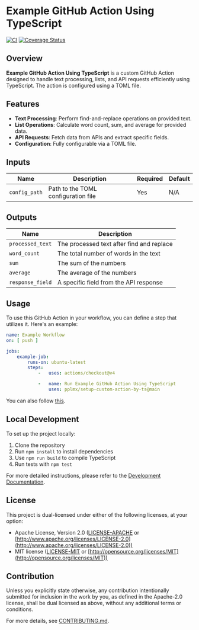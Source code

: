 # Example GitHub Action Using TypeScript

[![CI](https://github.com/pplmx/setup-custom-action-by-ts/workflows/CI/badge.svg)](https://github.com/pplmx/setup-custom-action-by-ts/actions)
[![Coverage Status](https://coveralls.io/repos/github/pplmx/setup-custom-action-by-ts/badge.svg?branch=main)](https://coveralls.io/github/pplmx/setup-custom-action-by-ts?branch=main)

## Overview

**Example GitHub Action Using TypeScript** is a custom GitHub Action designed to handle text processing, lists, and API
requests efficiently using TypeScript. The action is configured using a TOML file.

## Features

- **Text Processing**: Perform find-and-replace operations on provided text.
- **List Operations**: Calculate word count, sum, and average for provided data.
- **API Requests**: Fetch data from APIs and extract specific fields.
- **Configuration**: Fully configurable via a TOML file.

## Inputs

| Name          | Description                         | Required | Default |
|---------------|-------------------------------------|----------|---------|
| `config_path` | Path to the TOML configuration file | Yes      | N/A     |

## Outputs

| Name             | Description                               |
|------------------|-------------------------------------------|
| `processed_text` | The processed text after find and replace |
| `word_count`     | The total number of words in the text     |
| `sum`            | The sum of the numbers                    |
| `average`        | The average of the numbers                |
| `response_field` | A specific field from the API response    |

## Usage

To use this GitHub Action in your workflow, you can define a step that utilizes it. Here's an example:

```yaml
name: Example Workflow
on: [ push ]

jobs:
    example-job:
        runs-on: ubuntu-latest
        steps:
            -   uses: actions/checkout@v4

            -   name: Run Example GitHub Action Using TypeScript
                uses: pplmx/setup-custom-action-by-ts@main

```

You can also follow [this](.github/workflows/test_custom_action_itself.yml).

## Local Development

To set up the project locally:

1. Clone the repository
2. Run `npm install` to install dependencies
3. Use `npm run build` to compile TypeScript
4. Run tests with `npm test`

For more detailed instructions, please refer to the [Development Documentation](docs/development.md).

## License

This project is dual-licensed under either of the following licenses, at your option:

- Apache License, Version 2.0 ([LICENSE-APACHE](LICENSE-APACHE)
  or [http://www.apache.org/licenses/LICENSE-2.0](http://www.apache.org/licenses/LICENSE-2.0))
- MIT license ([LICENSE-MIT](LICENSE-MIT) or [http://opensource.org/licenses/MIT](http://opensource.org/licenses/MIT))

## Contribution

Unless you explicitly state otherwise, any contribution intentionally submitted for inclusion in the work by you, as
defined in the Apache-2.0 license, shall be dual licensed as above, without any additional terms or conditions.

For more details, see [CONTRIBUTING.md](CONTRIBUTING.md).
